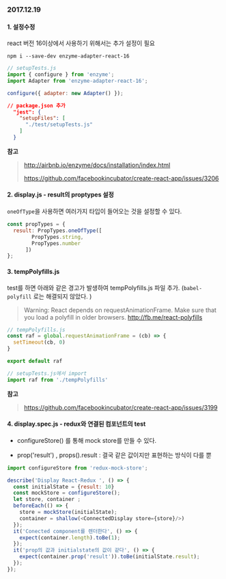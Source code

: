 ### 2017.12.19

#### 1. 설정수정

react 버전 16이상에서 사용하기 위해서는 추가 설정이 필요

`npm i --save-dev enzyme-adapter-react-16`  

```javascript
// setupTests.js
import { configure } from 'enzyme';
import Adapter from 'enzyme-adapter-react-16';

configure({ adapter: new Adapter() });
```

```json
// package.json 추가
  "jest": {
    "setupFiles": [
      "./test/setupTests.js"
    ]
  }
```

**참고**


> http://airbnb.io/enzyme/docs/installation/index.html
>
> https://github.com/facebookincubator/create-react-app/issues/3206

#### 2. display.js - result의 proptypes 설정

`oneOfType`을 사용하면 여러가지 타입이 들어오는 것을 설정할 수 있다.

```javascript
const propTypes = {
  result: PropTypes.oneOfType([
        PropTypes.string,
        PropTypes.number
      ])
};
```

#### 3. tempPolyfills.js 

test를 하면 아래와 같은 경고가 발생하여 tempPolyfills.js 파일 추가.  (`babel-polyfill` 로는 해결되지 않았다. )

>  Warning: React depends on requestAnimationFrame. Make sure that you load a polyfill in older browsers. http://fb.me/react-polyfills

```javascript
// tempPolyfills.js 
const raf = global.requestAnimationFrame = (cb) => {
  setTimeout(cb, 0)
}

export default raf
```

```javascript
// setupTests.js에서 import 
import raf from './tempPolyfills'
```

**참고**

> https://github.com/facebookincubator/create-react-app/issues/3199

#### 4. display.spec.js - redux와 연결된 컴포넌트의 test

+ configureStore() 를 통해 mock store를 만들 수 있다.


+ prop('result') , props().result : 결국 같은 값이지만 표현하는 방식이 다를 뿐

```javascript
import configureStore from 'redux-mock-store';

describe('Display React-Redux ', () => {
  const initialState = {result: 10}
  const mockStore = configureStore();
  let store, container ;
  beforeEach(() => {
    store = mockStore(initialState);
    container = shallow(<ConnectedDisplay store={store}/>)
  });
  it('Conected component를 렌더한다', () => {
    expect(container.length).toBe(1);
  });
  it('prop의 값과 initialstate의 값이 같다', () => {
    expect(container.prop('result')).toBe(initialState.result);
  });
});
```

